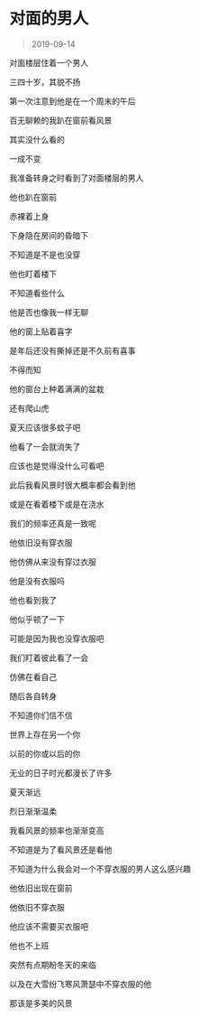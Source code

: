 # 对面的男人

> 2019-09-14



对面楼层住着一个男人


三四十岁，其貌不扬


第一次注意到他是在一个周末的午后


百无聊赖的我趴在窗前看风景


其实没什么看的


一成不变


我准备转身之时看到了对面楼层的男人


他也趴在窗前


赤裸着上身


下身隐在房间的昏暗下


不知道是不是也没穿


他也盯着楼下


不知道看些什么


他是否也像我一样无聊


他的窗上贴着喜字


是年后还没有撕掉还是不久前有喜事


不得而知


他的窗台上种着满满的盆栽


还有爬山虎


夏天应该很多蚊子吧


他看了一会就消失了


应该也是觉得没什么可看吧


此后我看风景时很大概率都会看到他


或是在看着楼下或是在浇水


我们的频率还真是一致呢


他依旧没有穿衣服


他仿佛从来没有穿过衣服


他是没有衣服吗


他也看到我了


他似乎顿了一下


可能是因为我也没穿衣服吧


我们盯着彼此看了一会


仿佛在看自己


随后各自转身


不知道你们信不信


世界上存在另一个你


以前的你或以后的你


无业的日子时光都漫长了许多


夏天渐远


烈日渐渐温柔


我看风景的频率也渐渐变高


不知道是为了看风景还是看他


不知道为什么我会对一个不穿衣服的男人这么感兴趣


他依旧出现在窗前


他依旧不穿衣服


他应该不需要买衣服吧


他也不上班


突然有点期盼冬天的来临


以及在大雪纷飞寒风萧瑟中不穿衣服的他


那该是多美的风景